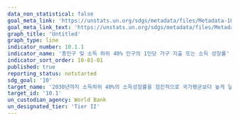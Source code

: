 ```yaml
---
data_non_statistical: false
goal_meta_link: 'https://unstats.un.org/sdgs/metadata/files/Metadata-10-01-01.pdf'
goal_meta_link_text: 'https://unstats.un.org/sdgs/metadata/files/Metadata-10-01-01.pdf'
graph_title: 'Untitled'
graph_type: line
indicator_number: 10.1.1
indicator_name: '총인구 및 소득 하위 40% 인구의 1인당 가구 지출 또는 소득 성장률'
indicator_sort_order: 10-01-01
published: true
reporting_status: notstarted
sdg_goal: '10'
target_name: '2030년까지 소득하위 40%의 소득성장률을 점진적으로 국가평균보다 높게 달성 및 유지'
target_id: '10.1'
un_custodian_agency: World Bank
un_designated_tier: 'Tier II'
---
```

